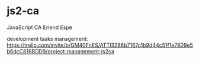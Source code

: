 # js2-ca
JavaScript CA Erlend Espe

development tasks management: https://trello.com/invite/b/GM40FnES/ATTI3288b7167c1b9d44c51f1e7809e5b6dcC816BDD9/project-management-js2ca
